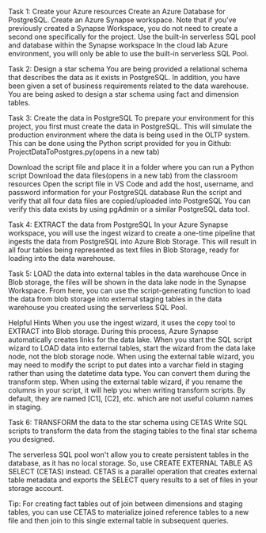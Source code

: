 Task 1: Create your Azure resources
Create an Azure Database for PostgreSQL.
Create an Azure Synapse workspace. Note that if you've previously created a Synapse Workspace, you do not need to create a second one specifically for the project.
Use the built-in serverless SQL pool and database within the Synapse workspace
In the cloud lab Azure environment, you will only be able to use the built-in serverless SQL Pool.

Task 2: Design a star schema
You are being provided a relational schema that describes the data as it exists in PostgreSQL. In addition, you have been given a set of business requirements related to the data warehouse. You are being asked to design a star schema using fact and dimension tables.

Task 3: Create the data in PostgreSQL
To prepare your environment for this project, you first must create the data in PostgreSQL. This will simulate the production environment where the data is being used in the OLTP system. This can be done using the Python script provided for you in Github: ProjectDataToPostgres.py(opens in a new tab)

Download the script file and place it in a folder where you can run a Python script
Download the data files(opens in a new tab) from the classroom resources
Open the script file in VS Code and add the host, username, and password information for your PostgreSQL database
Run the script and verify that all four data files are copied/uploaded into PostgreSQL
You can verify this data exists by using pgAdmin or a similar PostgreSQL data tool.

Task 4: EXTRACT the data from PostgreSQL
In your Azure Synapse workspace, you will use the ingest wizard to create a one-time pipeline that ingests the data from PostgreSQL into Azure Blob Storage. This will result in all four tables being represented as text files in Blob Storage, ready for loading into the data warehouse.

Task 5: LOAD the data into external tables in the data warehouse
Once in Blob storage, the files will be shown in the data lake node in the Synapse Workspace. From here, you can use the script-generating function to load the data from blob storage into external staging tables in the data warehouse you created using the serverless SQL Pool.

Helpful Hints
When you use the ingest wizard, it uses the copy tool to EXTRACT into Blob storage. During this process, Azure Synapse automatically creates links for the data lake. When you start the SQL script wizard to LOAD data into external tables, start the wizard from the data lake node, not the blob storage node.
When using the external table wizard, you may need to modify the script to put dates into a varchar field in staging rather than using the datetime data type. You can convert them during the transform step.
When using the external table wizard, if you rename the columns in your script, it will help you when writing transform scripts. By default, they are named [C1], [C2], etc. which are not useful column names in staging.

Task 6: TRANSFORM the data to the star schema using CETAS
Write SQL scripts to transform the data from the staging tables to the final star schema you designed.

The serverless SQL pool won't allow you to create persistent tables in the database, as it has no local storage. So, use CREATE EXTERNAL TABLE AS SELECT (CETAS) instead. CETAS is a parallel operation that creates external table metadata and exports the SELECT query results to a set of files in your storage account.

Tip: For creating fact tables out of join between dimensions and staging tables, you can use CETAS to materialize joined reference tables to a new file and then join to this single external table in subsequent queries.